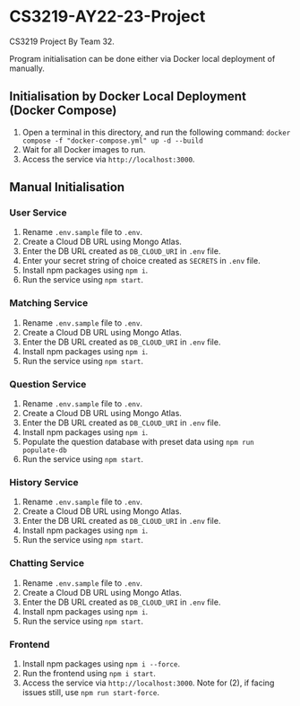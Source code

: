 # CS3219-AY22-23-Project

CS3219 Project By Team 32.

Program initialisation can be done either via Docker local deployment of manually.

## Initialisation by Docker Local Deployment (Docker Compose)
1. Open a terminal in this directory, and run the following command: 
`docker compose -f "docker-compose.yml" up -d --build`
2. Wait for all Docker images to run.
3. Access the service via `http://localhost:3000`.

## Manual Initialisation
### User Service
1. Rename `.env.sample` file to `.env`.
2. Create a Cloud DB URL using Mongo Atlas.
3. Enter the DB URL created as `DB_CLOUD_URI` in `.env` file.
3. Enter your secret string of choice created as `SECRETS` in `.env` file.
4. Install npm packages using `npm i`.
5. Run the service using `npm start`.

### Matching Service
1. Rename `.env.sample` file to `.env`.
2. Create a Cloud DB URL using Mongo Atlas.
3. Enter the DB URL created as `DB_CLOUD_URI` in `.env` file.
4. Install npm packages using `npm i`.
5. Run the service using `npm start`.

### Question Service
1. Rename `.env.sample` file to `.env`.
2. Create a Cloud DB URL using Mongo Atlas.
3. Enter the DB URL created as `DB_CLOUD_URI` in `.env` file.
4. Install npm packages using `npm i`.
5. Populate the question database with preset data using `npm run populate-db`
6. Run the service using `npm start`.

### History Service
1. Rename `.env.sample` file to `.env`.
2. Create a Cloud DB URL using Mongo Atlas.
3. Enter the DB URL created as `DB_CLOUD_URI` in `.env` file.
4. Install npm packages using `npm i`.
5. Run the service using `npm start`.

### Chatting Service
1. Rename `.env.sample` file to `.env`.
2. Create a Cloud DB URL using Mongo Atlas.
3. Enter the DB URL created as `DB_CLOUD_URI` in `.env` file.
4. Install npm packages using `npm i`.
5. Run the service using `npm start`.

### Frontend
1. Install npm packages using `npm i --force`.
2. Run the frontend using `npm i start`.
3. Access the service via `http://localhost:3000`.
Note for (2), if facing issues still, use `npm run start-force`.